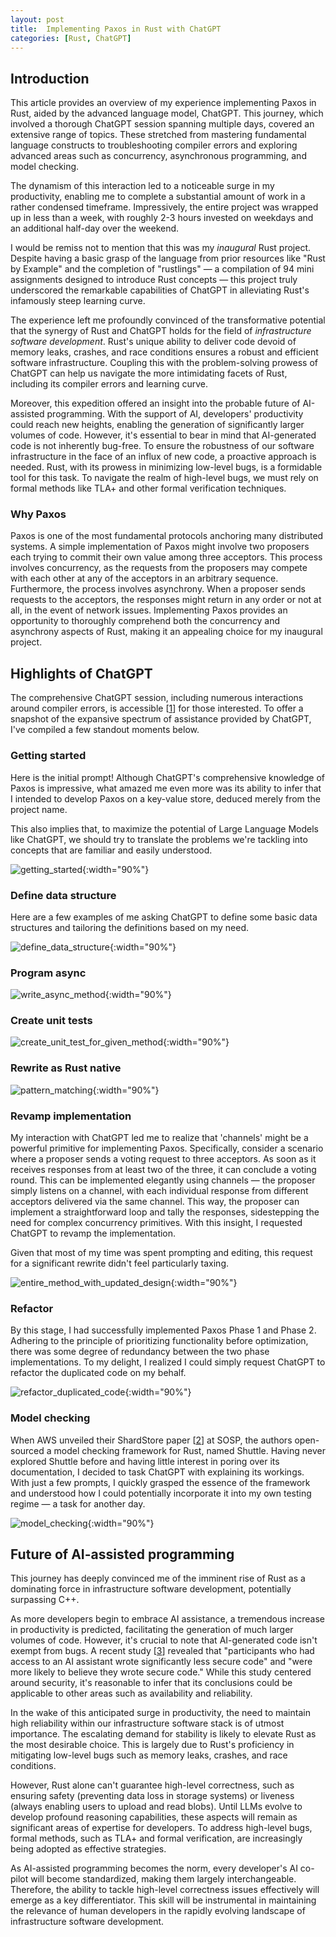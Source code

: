 ```yaml
---
layout: post
title:  Implementing Paxos in Rust with ChatGPT
categories: [Rust, ChatGPT]
---
```


## Introduction

This article provides an overview of my experience implementing Paxos in Rust, aided by the advanced language model, ChatGPT. This journey, which involved a thorough ChatGPT session spanning multiple days, covered an extensive range of topics. These stretched from mastering fundamental language constructs to troubleshooting compiler errors and exploring advanced areas such as concurrency, asynchronous programming, and model checking.

The dynamism of this interaction led to a noticeable surge in my productivity, enabling me to complete a substantial amount of work in a rather condensed timeframe. Impressively, the entire project was wrapped up in less than a week, with roughly 2-3 hours invested on weekdays and an additional half-day over the weekend.

I would be remiss not to mention that this was my *inaugural* Rust project. Despite having a basic grasp of the language from prior resources like "Rust by Example" and the completion of "rustlings" — a compilation of 94 mini assignments designed to introduce Rust concepts — this project truly underscored the remarkable capabilities of ChatGPT in alleviating Rust's infamously steep learning curve.

The experience left me profoundly convinced of the transformative potential that the synergy of Rust and ChatGPT holds for the field of *infrastructure software development*. Rust's unique ability to deliver code devoid of memory leaks, crashes, and race conditions ensures a robust and efficient software infrastructure. Coupling this with the problem-solving prowess of ChatGPT can help us navigate the more intimidating facets of Rust, including its compiler errors and learning curve.

Moreover, this expedition offered an insight into the probable future of AI-assisted programming. With the support of AI, developers' productivity could reach new heights, enabling the generation of significantly larger volumes of code. However, it's essential to bear in mind that AI-generated code is not inherently bug-free. To ensure the robustness of our software infrastructure in the face of an influx of new code, a proactive approach is needed. Rust, with its prowess in minimizing low-level bugs, is a formidable tool for this task. To navigate the realm of high-level bugs, we must rely on formal methods like TLA+ and other formal verification techniques.

### Why Paxos

Paxos is one of the most fundamental protocols anchoring many distributed systems. A simple implementation of Paxos might involve two proposers each trying to commit their own value among three acceptors. This process involves concurrency, as the requests from the proposers may compete with each other at any of the acceptors in an arbitrary sequence. Furthermore, the process involves asynchrony. When a proposer sends requests to the acceptors, the responses might return in any order or not at all, in the event of network issues. Implementing Paxos provides an opportunity to thoroughly comprehend both the concurrency and asynchrony aspects of Rust, making it an appealing choice for my inaugural project.


## Highlights of ChatGPT

The comprehensive ChatGPT session, including numerous interactions around compiler errors, is accessible [[1]] for those interested. To offer a snapshot of the expansive spectrum of assistance provided by ChatGPT, I've compiled a few standout moments below.

### Getting started

Here is the initial prompt! Although ChatGPT's comprehensive knowledge of Paxos is impressive, what amazed me even more was its ability to infer that I intended to develop Paxos on a key-value store, deduced merely from the project name.

This also implies that, to maximize the potential of Large Language Models like ChatGPT, we should try to translate the problems we're tackling into concepts that are familiar and easily understood.

<!-- ![getting_started](/assets/images/rkvpaxos_getting_started_dark_v0.jpeg){:width="90%"} -->
![getting_started](/assets/images/rkvpaxos_getting_started_dark.jpg){:width="90%"}

### Define data structure

Here are a few examples of me asking ChatGPT to define some basic data structures and tailoring the definitions based on my need.

![define_data_structure](/assets/images/rkvpaxos_define_data_structure_dark.jpeg){:width="90%"}

### Program async

![write_async_method](/assets/images/rkvpaxos_write_async_method_dark.jpeg){:width="90%"}

### Create unit tests

![create_unit_test_for_given_method](/assets/images/rkvpaxos_create_unit_test_for_given_method_dark.jpeg){:width="90%"}

### Rewrite as Rust native

![pattern_matching](/assets/images/rkvpaxos_pattern_matching_dark.jpeg){:width="90%"}

### Revamp implementation

My interaction with ChatGPT led me to realize that 'channels' might be a powerful primitive for implementing Paxos. Specifically, consider a scenario where a proposer sends a voting request to three acceptors. As soon as it receives responses from at least two of the three, it can conclude a voting round. This can be implemented elegantly using channels — the proposer simply listens on a channel, with each individual response from different acceptors delivered via the same channel. This way, the proposer can implement a straightforward loop and tally the responses, sidestepping the need for complex concurrency primitives. With this insight, I requested ChatGPT to revamp the implementation.

Given that most of my time was spent prompting and editing, this request for a significant rewrite didn't feel particularly taxing.

![entire_method_with_updated_design](/assets/images/rkvpaxos_entire_method_with_updated_design_dark.jpeg){:width="90%"}

### Refactor

By this stage, I had successfully implemented Paxos Phase 1 and Phase 2. Adhering to the principle of prioritizing functionality before optimization, there was some degree of redundancy between the two phase implementations. To my delight, I realized I could simply request ChatGPT to refactor the duplicated code on my behalf.

![refactor_duplicated_code](/assets/images/rkvpaxos_refactor_duplicated_code_dark.jpeg){:width="90%"}

### Model checking

When AWS unveiled their ShardStore paper [[2]] at SOSP, the authors open-sourced a model checking framework for Rust, named Shuttle. Having never explored Shuttle before and having little interest in poring over its documentation, I decided to task ChatGPT with explaining its workings. With just a few prompts, I quickly grasped the essence of the framework and understood how I could potentially incorporate it into my own testing regime — a task for another day.

![model_checking](/assets/images/rkvpaxos_model_checking_dark.jpeg){:width="90%"}

## Future of AI-assisted programming

This journey has deeply convinced me of the imminent rise of Rust as a dominating force in infrastructure software development, potentially surpassing C++.

As more developers begin to embrace AI assistance, a tremendous increase in productivity is predicted, facilitating the generation of much larger volumes of code. However, it's crucial to note that AI-generated code isn't exempt from bugs. A recent study [[3]] revealed that "participants who had access to an AI assistant wrote significantly less secure code" and "were more likely to believe they wrote secure code." While this study centered around security, it's reasonable to infer that its conclusions could be applicable to other areas such as availability and reliability.

In the wake of this anticipated surge in productivity, the need to maintain high reliability within our infrastructure software stack is of utmost importance. The escalating demand for stability is likely to elevate Rust as the most desirable choice. This is largely due to Rust's proficiency in mitigating low-level bugs such as memory leaks, crashes, and race conditions.

However, Rust alone can't guarantee high-level correctness, such as ensuring safety (preventing data loss in storage systems) or liveness (always enabling users to upload and read blobs). Until LLMs evolve to develop profound reasoning capabilities, these aspects will remain as significant areas of expertise for developers. To address high-level bugs, formal methods, such as TLA+ and formal verification, are increasingly being adopted as effective strategies.

As AI-assisted programming becomes the norm, every developer's AI co-pilot will become standardized, making them largely interchangeable. Therefore, the ability to tackle high-level correctness issues effectively will emerge as a key differentiator. This skill will be instrumental in maintaining the relevance of human developers in the rapidly evolving landscape of infrastructure software development.




[1]: https://chat.openai.com/share/263d8cb4-0001-46de-bbea-d2a07de60f9c

[2]: https://www.amazon.science/publications/using-lightweight-formal-methods-to-validate-a-key-value-storage-node-in-amazon-s3

[3]: https://arxiv.org/abs/2211.03622